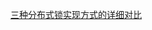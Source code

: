 [三种分布式锁实现方式的详细对比](https://github.com/xbox1994/2018-Java-Interview/blob/master/MD/%E5%88%86%E5%B8%83%E5%BC%8F-%E9%94%81.md)